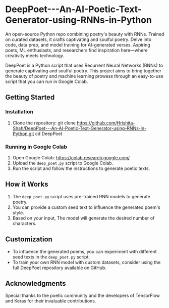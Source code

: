# DeepPoet---An-AI-Poetic-Text-Generator-using-RNNs-in-Python
An open-source Python repo combining poetry's beauty with RNNs. Trained on curated datasets, it crafts captivating and soulful poetry. Delve into code, data prep, and model training for AI-generated verses. Aspiring poets, ML enthusiasts, and researchers find inspiration here—where creativity meets technology.

DeepPoet is a Python script that uses Recurrent Neural Networks (RNNs) to generate captivating and soulful poetry. This project aims to bring together the beauty of poetry and machine learning prowess through an easy-to-use script that you can run in Google Colab.

## Getting Started

### Installation
1. Clone the repository:
  git clone https://github.com/Hrishita-Shah/DeepPoet---An-AI-Poetic-Text-Generator-using-RNNs-in-Python.git
  cd DeepPoet

### Running in Google Colab

1. Open Google Colab: https://colab.research.google.com/
2. Upload the `deep_poet.py` script to Google Colab.
3. Run the script and follow the instructions to generate poetic texts.

## How it Works

1. The `deep_poet.py` script uses pre-trained RNN models to generate poetry.
2. You can provide a custom seed text to influence the generated poem's style.
3. Based on your input, The model will generate the desired number of characters.

## Customization

- To influence the generated poems, you can experiment with different seed texts in the `deep_poet.py` script.
- To train your own RNN model with custom datasets, consider using the full DeepPoet repository available on GitHub.

## Acknowledgments

Special thanks to the poetic community and the developers of TensorFlow and Keras for their invaluable contributions.
